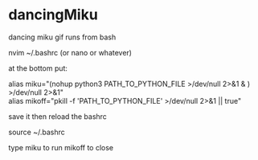 # dancingMiku
dancing miku gif runs from bash

nvim ~/.bashrc
(or nano or whatever)

at the bottom put:


alias miku="(nohup python3 PATH_TO_PYTHON_FILE >/dev/null 2>&1 & ) >/dev/null 2>&1"<br>
alias mikoff="pkill -f 'PATH_TO_PYTHON_FILE' >/dev/null 2>&1 || true"

save it 
then reload the bashrc

source ~/.bashrc


type miku to run
mikoff to close 


